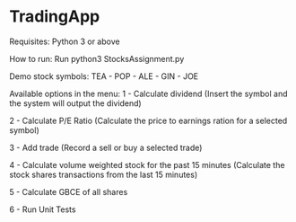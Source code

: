 # TradingApp

Requisites:
Python 3 or above

How to run:
Run python3 StocksAssignment.py

Demo stock symbols:
TEA - POP - ALE - GIN - JOE

Available options in the menu:
1 - Calculate dividend (Insert the symbol and the system will output the dividend)

2 - Calculate P/E Ratio (Calculate the price to earnings ration for a selected symbol)

3 - Add trade (Record a sell or buy a selected trade)

4 - Calculate volume weighted stock for the past 15 minutes (Calculate the stock shares transactions from the last 15 minutes)

5 - Calculate GBCE of all shares

6 - Run Unit Tests
